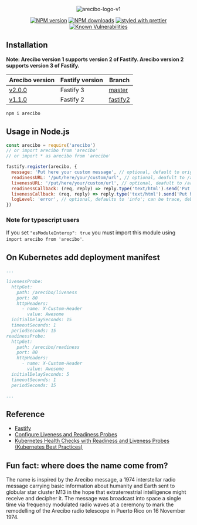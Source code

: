 <div align="center">

![arecibo-logo-v1](https://user-images.githubusercontent.com/6388707/44850629-2441de80-ac5e-11e8-9508-10beca9d17ef.png)

</div>

<div align="center">

[![NPM version](https://img.shields.io/npm/v/arecibo.svg?style=flat)](https://www.npmjs.com/package/arecibo)
[![NPM downloads](https://img.shields.io/npm/dm/arecibo.svg?style=flat)](https://www.npmjs.com/package/arecibo)
[![styled with prettier](https://img.shields.io/badge/styled_with-prettier-ff69b4.svg)](https://github.com/prettier/prettier)
[![Known Vulnerabilities](https://snyk.io/test/github/nucleode/arecibo/badge.svg?targetFile=package.json)](https://snyk.io/test/github/nucleode/arecibo?targetFile=package.json)

</div>

## Installation
__Note: Arecibo version 1 supports version 2 of Fastify. Arecibo version 2 supports version 3 of Fastify.__

| Arecibo version | Fastify version | Branch |
| -- | -- | -- |
| [v2.0.0](https://github.com/nucleode/arecibo/releases/tag/v2.0.0) | Fastify 3 | [master](https://github.com/nucleode/arecibo/tree/master) |
| [v1.1.0](https://github.com/nucleode/arecibo/releases/tag/v1.1.0) | Fastify 2 | [fastify2](https://github.com/nucleode/arecibo/tree/fastify2) | 


```bash
npm i arecibo
```

## Usage in Node.js

```javascript
const arecibo = require('arecibo')
// or import arecibo from 'arecibo'
// or import * as arecibo from 'arecibo'

fastify.register(arecibo, {
  message: 'Put here your custom message', // optional, default to original arecibo message
  readinessURL: '/put/here/your/custom/url', // optional, deafult to /arecibo/readiness
  livenessURL: '/put/here/your/custom/url', // optional, deafult to /arecibo/liveness
  readinessCallback: (req, reply) => reply.type('text/html').send('Put here your custom message'), // optional
  livenessCallback: (req, reply) => reply.type('text/html').send('Put here your custom message'), // optional
  logLevel: 'error', // optional, defaults to 'info'; can be trace, debug, info, warn, error, and fatal
})

```
### Note for typescript users

If you set `"esModuleInterop": true` you must import this module using `import arecibo from 'arecibo'`.

## On Kubernetes add deployment manifest

```yaml
...

livenessProbe:
  httpGet:
    path: /arecibo/liveness
    port: 80
    httpHeaders:
      - name: X-Custom-Header
        value: Awesome
  initialDelaySeconds: 15
  timeoutSeconds: 1
  periodSeconds: 15
readinessProbe:
  httpGet:
    path: /arecibo/readiness
    port: 80
    httpHeaders:
      - name: X-Custom-Header
        value: Awesome
  initialDelaySeconds: 5
  timeoutSeconds: 1
  periodSeconds: 15

...
```

## Reference
* <a href="https://github.com/fastify/fastify">Fastify</a>
* <a href="https://kubernetes.io/docs/tasks/configure-pod-container/configure-liveness-readiness-probes/">Configure Liveness and Readiness Probes</a>
* <a href="https://www.youtube.com/watch?v=mxEvAPQRwhw">Kubernetes Health Checks with Readiness and Liveness Probes (Kubernetes Best Practices)</a>

## Fun fact: where does the name come from?
The name is inspired by the Arecibo message, a 1974 interstellar radio message carrying basic information about humanity and Earth sent to globular star cluster M13 in the hope that extraterrestrial intelligence might receive and decipher it. The message was broadcast into space a single time via frequency modulated radio waves at a ceremony to mark the remodelling of the Arecibo radio telescope in Puerto Rico on 16 November 1974.

